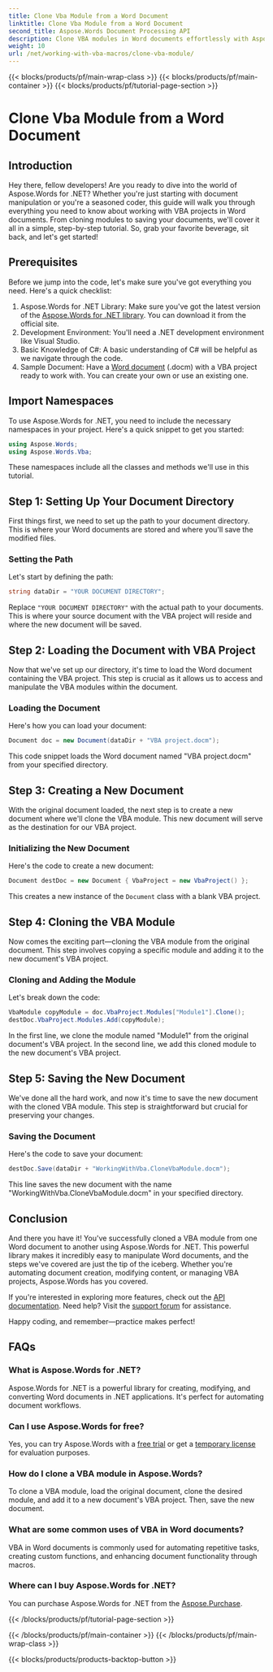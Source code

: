 ```yaml
---
title: Clone Vba Module from a Word Document
linktitle: Clone Vba Module from a Word Document
second_title: Aspose.Words Document Processing API
description: Clone VBA modules in Word documents effortlessly with Aspose.Words for .NET. Follow our step-by-step guide for seamless document manipulation!
weight: 10
url: /net/working-with-vba-macros/clone-vba-module/
---
```


{{< blocks/products/pf/main-wrap-class >}}
{{< blocks/products/pf/main-container >}}
{{< blocks/products/pf/tutorial-page-section >}}

# Clone Vba Module from a Word Document


## Introduction

Hey there, fellow developers! Are you ready to dive into the world of Aspose.Words for .NET? Whether you're just starting with document manipulation or you're a seasoned coder, this guide will walk you through everything you need to know about working with VBA projects in Word documents. From cloning modules to saving your documents, we'll cover it all in a simple, step-by-step tutorial. So, grab your favorite beverage, sit back, and let's get started!

## Prerequisites

Before we jump into the code, let's make sure you've got everything you need. Here's a quick checklist:

1. Aspose.Words for .NET Library: Make sure you've got the latest version of the [Aspose.Words for .NET library](https://releases.aspose.com/words/net/). You can download it from the official site.
2. Development Environment: You'll need a .NET development environment like Visual Studio.
3. Basic Knowledge of C#: A basic understanding of C# will be helpful as we navigate through the code.
4. Sample Document: Have a [Word document](https://github.com/aspose-words/Aspose.Words-for-.NET/raw/99ba2a2d8b5d650deb40106225f383376b8b4bc6/Examples/Data/VBA%20project.docm) (.docm) with a VBA project ready to work with. You can create your own or use an existing one.

## Import Namespaces

To use Aspose.Words for .NET, you need to include the necessary namespaces in your project. Here's a quick snippet to get you started:

```csharp
using Aspose.Words;
using Aspose.Words.Vba;
```

These namespaces include all the classes and methods we'll use in this tutorial.

## Step 1: Setting Up Your Document Directory

First things first, we need to set up the path to your document directory. This is where your Word documents are stored and where you'll save the modified files.

### Setting the Path

Let's start by defining the path:

```csharp
string dataDir = "YOUR DOCUMENT DIRECTORY";
```

Replace `"YOUR DOCUMENT DIRECTORY"` with the actual path to your documents. This is where your source document with the VBA project will reside and where the new document will be saved.

## Step 2: Loading the Document with VBA Project

Now that we've set up our directory, it's time to load the Word document containing the VBA project. This step is crucial as it allows us to access and manipulate the VBA modules within the document.

### Loading the Document

Here's how you can load your document:

```csharp
Document doc = new Document(dataDir + "VBA project.docm");
```

This code snippet loads the Word document named "VBA project.docm" from your specified directory.

## Step 3: Creating a New Document

With the original document loaded, the next step is to create a new document where we'll clone the VBA module. This new document will serve as the destination for our VBA project.

### Initializing the New Document

Here's the code to create a new document:

```csharp
Document destDoc = new Document { VbaProject = new VbaProject() };
```

This creates a new instance of the `Document` class with a blank VBA project.

## Step 4: Cloning the VBA Module

Now comes the exciting part—cloning the VBA module from the original document. This step involves copying a specific module and adding it to the new document's VBA project.

### Cloning and Adding the Module

Let's break down the code:

```csharp
VbaModule copyModule = doc.VbaProject.Modules["Module1"].Clone();
destDoc.VbaProject.Modules.Add(copyModule);
```

In the first line, we clone the module named "Module1" from the original document's VBA project. In the second line, we add this cloned module to the new document's VBA project.

## Step 5: Saving the New Document

We've done all the hard work, and now it's time to save the new document with the cloned VBA module. This step is straightforward but crucial for preserving your changes.

### Saving the Document

Here's the code to save your document:

```csharp
destDoc.Save(dataDir + "WorkingWithVba.CloneVbaModule.docm");
```

This line saves the new document with the name "WorkingWithVba.CloneVbaModule.docm" in your specified directory.

## Conclusion

And there you have it! You've successfully cloned a VBA module from one Word document to another using Aspose.Words for .NET. This powerful library makes it incredibly easy to manipulate Word documents, and the steps we've covered are just the tip of the iceberg. Whether you're automating document creation, modifying content, or managing VBA projects, Aspose.Words has you covered.

If you're interested in exploring more features, check out the [API documentation](https://reference.aspose.com/words/net/). Need help? Visit the [support forum](https://forum.aspose.com/c/words/8) for assistance.

Happy coding, and remember—practice makes perfect!

## FAQs

### What is Aspose.Words for .NET?  
Aspose.Words for .NET is a powerful library for creating, modifying, and converting Word documents in .NET applications. It's perfect for automating document workflows.

### Can I use Aspose.Words for free?  
Yes, you can try Aspose.Words with a [free trial](https://releases.aspose.com/) or get a [temporary license](https://purchase.aspose.com/temporary-license/) for evaluation purposes.

### How do I clone a VBA module in Aspose.Words?  
To clone a VBA module, load the original document, clone the desired module, and add it to a new document's VBA project. Then, save the new document.

### What are some common uses of VBA in Word documents?  
VBA in Word documents is commonly used for automating repetitive tasks, creating custom functions, and enhancing document functionality through macros.

### Where can I buy Aspose.Words for .NET?  
You can purchase Aspose.Words for .NET from the [Aspose.Purchase](https://purchase.aspose.com/buy).

{{< /blocks/products/pf/tutorial-page-section >}}

{{< /blocks/products/pf/main-container >}}
{{< /blocks/products/pf/main-wrap-class >}}

{{< blocks/products/products-backtop-button >}}
